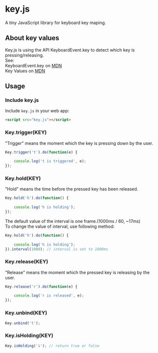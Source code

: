# key.js
A tiny JavaScript library for keyboard key maping.

## About key values
Key.js is using the API KeyboardEvent.key to detect which key is pressing/releasing.<br />
See:<br />
KeyboardEvent.key on [MDN](https://developer.mozilla.org/zh-TW/docs/Web/API/KeyboardEvent/key)<br />
Key Values on [MDN](https://developer.mozilla.org/en-US/docs/Web/API/KeyboardEvent/key/Key_Values)

## Usage
### Include key.js
Include `key.js` in your web app:

```html
<script src="key.js"></script>
```

### Key.trigger(KEY)
"Trigger" means the moment which the key is pressing down by the user.

```javascript
Key.trigger('t').do(function(e) {
	
	console.log('t is triggered', e);
});
```

### Key.hold(KEY)
"Hold" means the time before the pressed key has been released.

```javascript
Key.hold('h').do(function() {
	
	console.log('h is holding');
});
```

The default value of the interval is one frame.(1000ms / 60, ~17ms)<br />
To change the value of interval, use following method:

```javascript
Key.hold('h').do(function() {
	
	console.log('h is holding');
}).interval(1000); // interval is set to 1000ms
```

### Key.release(KEY)
"Release" means the moment which the pressed key is releasing by the user.

```javascript
Key.release('r').do(function(e) {
	
	console.log('r is released', e);
});
```

### Key.unbind(KEY)

```javascript
Key.unbind('t');
```

### Key.isHolding(KEY)

```javascript
Key.isHolding('i'); // return true or false
```
